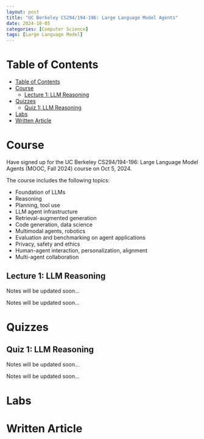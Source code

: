 ```yaml
---
layout: post
title: "UC Berkeley CS294/194-196: Large Language Model Agents"
date: 2024-10-05
categories: [Computer Science]
tags: [Large Language Model]
---
```


# Table of Contents

- [Table of Contents](#table-of-contents)
- [Course](#course)
  - [Lecture 1: LLM Reasoning](#lecture-1-llm-reasoning)
- [Quizzes](#quizzes)
  - [Quiz 1: LLM Reasoning](#quiz-1-llm-reasoning)
- [Labs](#labs)
- [Written Article](#written-article)

<a name="course"></a>
# Course

Have signed up for the UC Berkeley CS294/194-196: Large Language Model Agents (MOOC, Fall 2024) course on Oct 5, 2024.

The course includes the following topics:

- Foundation of LLMs
- Reasoning
- Planning, tool use
- LLM agent infrastructure
- Retrieval-augmented generation
- Code generation, data science
- Multimodal agents, robotics
- Evaluation and benchmarking on agent applications
- Privacy, safety and ethics
- Human-agent interaction, personalization, alignment
- Multi-agent collaboration

<a name="lecture-1-llm-reasoning"></a>
## Lecture 1: LLM Reasoning

Notes will be updated soon...

Notes will be updated soon...

<a name="quizzes"></a>
# Quizzes

<a name="quiz-1-llm-reasoning"></a>
## Quiz 1: LLM Reasoning

Notes will be updated soon...

Notes will be updated soon...

<a name="labs"></a>
# Labs

<a name="written-article"></a>
# Written Article
